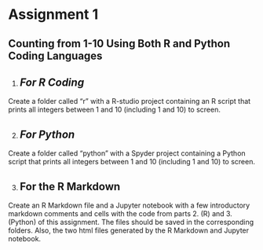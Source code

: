 <!--Headings-->
# Assignment 1

## Counting from 1-10 Using Both R and Python Coding Languages

<!--Italics-->

1. ## *For R Coding*


Create a folder called “r” with a R-studio project containing an R script that prints all
integers between 1 and 10 (including 1 and 10) to screen.


2. ## *For Python*

Create a folder called “python” with a Spyder project containing a Python script that
prints all integers between 1 and 10 (including 1 and 10) to screen.


3. ## For the R Markdown

Create an R Markdown file and a Jupyter notebook with a few introductory markdown
comments and cells with the code from parts 2. (R) and 3. (Python) of this
assignment. The files should be saved in the corresponding folders. Also, the two
html files generated by the R Markdown and Jupyter notebook.